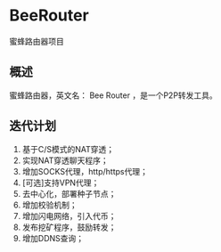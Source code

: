 ﻿# BeeRouter
蜜蜂路由器项目


## 概述

蜜蜂路由器，英文名： Bee Router ，是一个P2P转发工具。





## 迭代计划

1.  基于C/S模式的NAT穿透；
2.  实现NAT穿透聊天程序；
3.  增加SOCKS代理，http/https代理；
4.  [可选]支持VPN代理；
5.  去中心化，部署种子节点；
6. 增加校验机制；
7. 增加闪电网络，引入代币；
8. 发布挖矿程序，鼓励转发；
9. 增加DDNS查询；